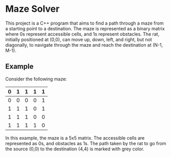 # Maze Solver

This project is a C++ program that aims to find a path through a maze from a starting point to a destination. The maze is represented as a binary matrix where 0s represent accessible cells, and 1s represent obstacles. The rat, initially positioned at (0,0), can move up, down, left, and right, but not diagonally, to navigate through the maze and reach the destination at (N-1, M-1).

## Example

Consider the following maze:

| 0 | 1 | 1 | 1 | 1 |
|---|---|---|---|---|
| 0 | 0 | 0 | 0 | 1 |
| 1 | 1 | 1 | 0 | 1 |
| 1 | 1 | 1 | 0 | 0 |
| 1 | 1 | 1 | 1 | 0 |

In this example, the maze is a 5x5 matrix. The accessible cells are represented as 0s, and obstacles as 1s. The path taken by the rat to go from the source (0,0) to the destination (4,4) is marked with grey color.
